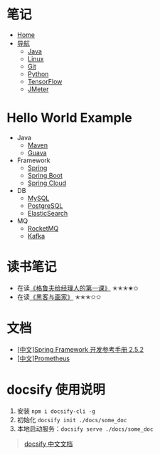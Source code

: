 


# 笔记

- [Home](//blog.kail.xyz)
- [导航](//blog.kail.xyz/docsify)
  - [Java](//blog.kail.xyz/docsify/docs/java)
  - [Linux](//blog.kail.xyz/docsify/docs/linux)
  - [Git](//blog.kail.xyz/docsify/docs/git)
  - [Python](//blog.kail.xyz/docsify/docs/python)
  - [TensorFlow](//blog.kail.xyz/docsify/docs/tensorflow)
  - [JMeter](//blog.kail.xyz/docsify/docs/jmeter)

# Hello World Example

- Java
  - [Maven](https://hello-world-example.github.io/Maven/)
  - [Guava](https://hello-world-example.github.io/Guava/)
- Framework
  - [Spring](https://hello-world-example.github.io/Spring/)
  - [Spring Boot](https://hello-world-example.github.io/Spring-Boot/)
  - [Spring Cloud](https://hello-world-example.github.io/Spring-Cloud/)
- DB
  - [MySQL](https://hello-world-example.github.io/MySQL/)
  - [PostgreSQL](https://hello-world-example.github.io/PostgreSQL/)
  - [ElasticSearch](https://hello-world-example.github.io/ElasticSearch/)
- MQ
  - [RocketMQ](https://hello-world-example.github.io/RocketMQ/)
  - [Kafka](https://hello-world-example.github.io/Kafka/)


# 读书笔记
- 在读[《格鲁夫给经理人的第一课》](//blog.kail.xyz/docsify/books/《格鲁夫给经理人的第一课》) ✭✭✭✬✩
- 在读[《黑客与画家》](//blog.kail.xyz/docsify/books/《黑客与画家》) ✭✭✭✩✩

# 文档

- [[中文]Spring Framework 开发参考手册 2.5.2 ](http://shouce.jb51.net/spring/)
- [[中文]Prometheus](https://yunlzheng.gitbook.io/prometheus-book/)


# docsify 使用说明

1. 安装 `npm i docsify-cli -g`
2. 初始化 `docsify init ./docs/some_doc`
3. 本地启动服务：`docsify serve ./docs/some_doc`

> [docsify 中文文档](https://docsify.now.sh/zh-cn/)
